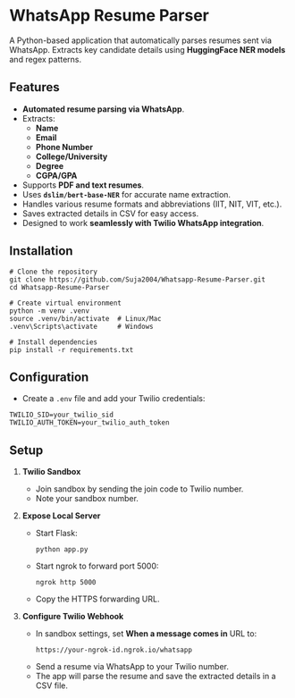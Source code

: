 # WhatsApp Resume Parser

A Python-based application that automatically parses resumes sent via WhatsApp. Extracts key candidate details using **HuggingFace NER models** and regex patterns.

## Features

- **Automated resume parsing via WhatsApp**.
- Extracts:
  - **Name**
  - **Email**
  - **Phone Number**
  - **College/University**
  - **Degree**
  - **CGPA/GPA**
- Supports **PDF and text resumes**.
- Uses **`dslim/bert-base-NER`** for accurate name extraction.
- Handles various resume formats and abbreviations (IIT, NIT, VIT, etc.).
- Saves extracted details in CSV for easy access.
- Designed to work **seamlessly with Twilio WhatsApp integration**.

## Installation

```
# Clone the repository
git clone https://github.com/Suja2004/Whatsapp-Resume-Parser.git
cd Whatsapp-Resume-Parser

# Create virtual environment
python -m venv .venv
source .venv/bin/activate  # Linux/Mac
.venv\Scripts\activate     # Windows

# Install dependencies
pip install -r requirements.txt

```

## Configuration
* Create a ```.env``` file and add your Twilio credentials:
```
TWILIO_SID=your_twilio_sid
TWILIO_AUTH_TOKEN=your_twilio_auth_token
```

## Setup

1. **Twilio Sandbox**
   - Join sandbox by sending the join code to Twilio number.
   - Note your sandbox number.

2. **Expose Local Server**
   - Start Flask:
     ```
     python app.py
     ```
   - Start ngrok to forward port 5000:
     ```
     ngrok http 5000
     ```
   - Copy the HTTPS forwarding URL.

5. **Configure Twilio Webhook**
   - In sandbox settings, set **When a message comes in** URL to:
     ```
     https://your-ngrok-id.ngrok.io/whatsapp
     ```
   - Send a resume via WhatsApp to your Twilio number.
   - The app will parse the resume and save the extracted details in a CSV file.